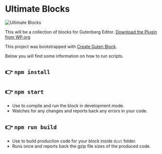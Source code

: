 # Ultimate Blocks

![Ultimate Blocks](https://image.ibb.co/b7QsH7/banner_1544x500.png)

This will be a collection of blocks for Gutenberg Editor. [Download the Plugin from WP.org](https://wordpress.org/plugins/ultimate-blocks/)

This project was bootstrapped with [Create Guten Block](https://github.com/ahmadawais/create-guten-block).

Below you will find some information on how to run scripts.

## 👉  `npm install`

## 👉  `npm start`
- Use to compile and run the block in development mode.
- Watches for any changes and reports back any errors in your code.

## 👉  `npm run build`
- Use to build production code for your block inside `dist` folder.
- Runs once and reports back the gzip file sizes of the produced code.
